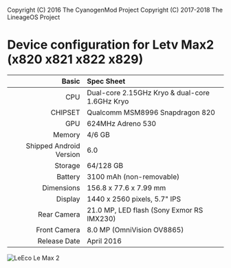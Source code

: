 Copyright (C) 2016 The CyanogenMod Project
Copyright (C) 2017-2018 The LineageOS Project

Device configuration for Letv Max2 (x820 x821 x822 x829)
=====================================

Basic   | Spec Sheet
-------:|:-------------------------
CPU     | Dual-core 2.15GHz Kryo & dual-core 1.6GHz Kryo
CHIPSET | Qualcomm MSM8996 Snapdragon 820
GPU     | 624MHz Adreno 530
Memory  | 4/6 GB
Shipped Android Version | 6.0
Storage | 64/128 GB
Battery | 3100 mAh (non-removable)
Dimensions | 156.8 x 77.6 x 7.99 mm
Display | 1440 x 2560 pixels, 5.7" IPS
Rear Camera  | 21.0 MP, LED flash (Sony Exmor RS IMX230)
Front Camera | 8.0 MP (OmniVision OV8865)
Release Date | April 2016

![LeEco Le Max 2](http://img2.hdletv.com/file/20160905/default/12511498927079974 "LeEco Le Max 2")